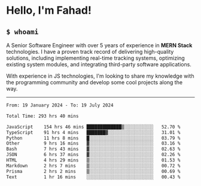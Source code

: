 <h1>Hello, I'm Fahad!</h1>

<h2><code>$ whoami</code></h2>

A Senior Software Engineer with over 5 years of experience in **MERN Stack** technologies. I have a proven track record of delivering high-quality solutions, including implementing real-time tracking systems, optimizing existing system modules, and integrating third-party software applications.

With experience in JS technologies, I'm looking to share my knowledge with the programming community and develop some cool projects along the way.

---

<!--START_SECTION:waka-->

```txt
From: 19 January 2024 - To: 19 July 2024

Total Time: 293 hrs 40 mins

JavaScript    154 hrs 46 mins █████████████▒░░░░░░░░░░░   52.70 %
TypeScript    91 hrs 4 mins   ███████▓░░░░░░░░░░░░░░░░░   31.01 %
Python        11 hrs 8 mins   █░░░░░░░░░░░░░░░░░░░░░░░░   03.79 %
Other         9 hrs 16 mins   ▓░░░░░░░░░░░░░░░░░░░░░░░░   03.16 %
Bash          7 hrs 43 mins   ▓░░░░░░░░░░░░░░░░░░░░░░░░   02.63 %
JSON          6 hrs 37 mins   ▓░░░░░░░░░░░░░░░░░░░░░░░░   02.26 %
HTML          4 hrs 29 mins   ▒░░░░░░░░░░░░░░░░░░░░░░░░   01.53 %
Markdown      2 hrs 7 mins    ▒░░░░░░░░░░░░░░░░░░░░░░░░   00.72 %
Prisma        2 hrs 2 mins    ▒░░░░░░░░░░░░░░░░░░░░░░░░   00.69 %
Text          1 hr 16 mins    ░░░░░░░░░░░░░░░░░░░░░░░░░   00.43 %
```

<!--END_SECTION:waka-->

<!--
**heyFahad/heyFahad** is a ✨ _special_ ✨ repository because its `README.md` (this file) appears on your GitHub profile.

Here are some ideas to get you started:

- 🔭 I’m currently working on ...
- 🌱 I’m currently learning ...
- 👯 I’m looking to collaborate on ...
- 🤔 I’m looking for help with ...
- 💬 Ask me about ...
- 📫 How to reach me: ...
- 😄 Pronouns: ...
- ⚡ Fun fact: ...
-->
